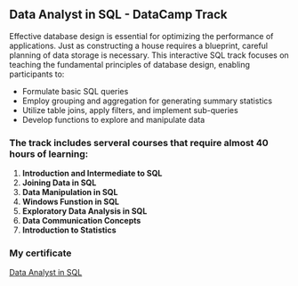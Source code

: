 ## Data Analyst in SQL - DataCamp Track 
Effective database design is essential for optimizing the performance of applications. Just as constructing a house requires a blueprint, careful planning of data storage is necessary. This interactive SQL track focuses on teaching the fundamental principles of database design, enabling participants to:
- Formulate basic SQL queries
- Employ grouping and aggregation for generating summary statistics
- Utilize table joins, apply filters, and implement sub-queries
- Develop functions to explore and manipulate data
### The track includes serveral courses that require almost 40 hours of learning:
1. **Introduction and Intermediate to SQL**
2. **Joining Data in SQL**
3. **Data Manipulation in SQL**
4. **Windows Funstion in SQL**
5. **Exploratory Data Analysis in SQL**
6. **Data Communication Concepts**
7. **Introduction to Statistics** 

### My certificate 
[Data Analyst in SQL](./CERTIFICATE-full-track.pdf)
